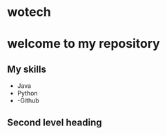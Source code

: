 # wotech

# welcome to my repository
## My skills 
- Java
- Python
- -Github

## Second level heading
